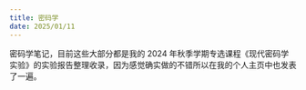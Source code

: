 ```yaml
---
title: 密码学
date: 2025/01/11
---
```


密码学笔记，目前这些大部分都是我的 2024 年秋季学期专选课程《现代密码学实验》的实验报告整理收录，因为感觉确实做的不错所以在我的个人主页中也发表了一遍。
